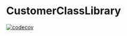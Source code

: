 # CustomerClassLibrary
[![codecov](https://codecov.io/gh/AmaliyaM/CustomerClassLibrary/branch/master/graph/badge.svg?token=XB8VXWU8FF)](https://codecov.io/gh/AmaliyaM/CustomerClassLibrary)
